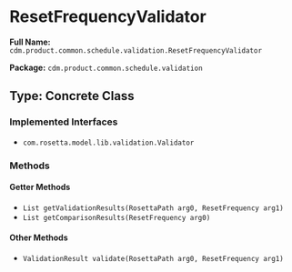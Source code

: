 # ResetFrequencyValidator

**Full Name:** `cdm.product.common.schedule.validation.ResetFrequencyValidator`

**Package:** `cdm.product.common.schedule.validation`

## Type: Concrete Class

### Implemented Interfaces

- `com.rosetta.model.lib.validation.Validator`

### Methods

#### Getter Methods

- `List getValidationResults(RosettaPath arg0, ResetFrequency arg1)`
- `List getComparisonResults(ResetFrequency arg0)`

#### Other Methods

- `ValidationResult validate(RosettaPath arg0, ResetFrequency arg1)`

